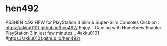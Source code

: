 # hen492
PS3HEN 4.92 HFW for PlayStation 3 Slim &amp; Super-Slim Consoles
Click on : https://akku0101.github.io/hen492/
Enjoy...
Gaming with Homebrew Enabler PlayStation 3 in just few minutes...
#akku0101
#https://akku0101.github.io/hen492/

